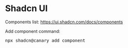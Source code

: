 # Shadcn UI

Components list: https://ui.shadcn.com/docs/components

Add component command:
<pre>npx shadcn@canary add component</pre>